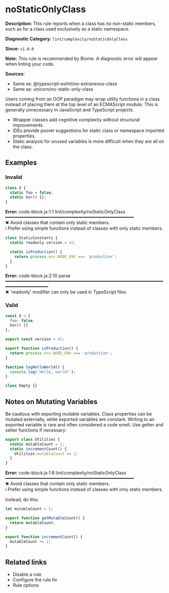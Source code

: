 # noStaticOnlyClass

**Description:** This rule reports when a class has no non-static members, such as for a class used exclusively as a static namespace.

**Diagnostic Category:** `lint/complexity/noStaticOnlyClass`

**Since:** `v1.0.0`

**Note:** This rule is recommended by Biome. A diagnostic error will appear when linting your code.

**Sources:**
- Same as: @typescript-eslint/no-extraneous-class
- Same as: unicorn/no-static-only-class

Users coming from an OOP paradigm may wrap utility functions in a class instead of placing them at the top level of an ECMAScript module. This is generally unnecessary in JavaScript and TypeScript projects.

- Wrapper classes add cognitive complexity without structural improvements.
- IDEs provide poorer suggestions for static class or namespace imported properties.
- Static analysis for unused variables is more difficult when they are all on the class.

## Examples

### Invalid

```js
class X {
  static foo = false;
  static bar() {};
}
```

**Error:**
code-block.js:1:1 lint/complexity/noStaticOnlyClass ━━━━━━━━━━━━━━━━━━━━━━━━━━━━━━━━━━━━━━━━━━━━━━━━  
✖ Avoid classes that contain only static members.  
ℹ Prefer using simple functions instead of classes with only static members.

```js
class StaticConstants {
  static readonly version = 42;

  static isProduction() {
    return process.env.NODE_ENV === 'production';
  }
}
```

**Error:**
code-block.js:2:10 parse ━━━━━━━━━━━━━━━━━━━━━━━━━━━━━━━━━━━━━━━━━━━━━━━━━━━━━━━━━━━━━━━━━━━━━━━━━━━  
✖ 'readonly' modifier can only be used in TypeScript files.

### Valid

```js
const X = {
  foo: false,
  bar() {}
};
```

```js
export const version = 42;

export function isProduction() {
  return process.env.NODE_ENV === 'production';
}

function logHelloWorld() {
  console.log('Hello, world!');
}
```

```js
class Empty {}
```

## Notes on Mutating Variables

Be cautious with exporting mutable variables. Class properties can be mutated externally, while exported variables are constant. Writing to an exported variable is rare and often considered a code smell. Use getter and setter functions if necessary:

```js
export class Utilities {
  static mutableCount = 1;
  static incrementCount() {
    Utilities.mutableCount += 1;
  }
}
```

**Error:**
code-block.js:1:8 lint/complexity/noStaticOnlyClass ━━━━━━━━━━━━━━━━━━━━━━━━━━━━━━━━━━━━━━━━━━━━━━━━  
✖ Avoid classes that contain only static members.  
ℹ Prefer using simple functions instead of classes with only static members.

Instead, do this:

```js
let mutableCount = 1;

export function getMutableCount() {
  return mutableCount;
}

export function incrementCount() {
  mutableCount += 1;
}
```

## Related links

- Disable a rule
- Configure the rule fix
- Rule options